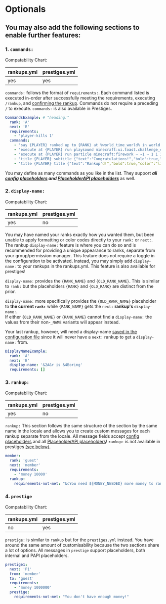 # Optionals
## You may also add the following sections to enable further features:
### 1. `commands:`
Compatability Chart:

rankups.yml | prestiges.yml
--- | ---
yes | yes

`commands:` follows the format of `requirements:`. Each command listed is executed in-order after successfully meeting the requirements, executing `/rankup`, and [confirming the rankup](https://github.com/okx-code/Rankup3/blob/master/src/main/resources/config.yml#L51). Commands do not require a preceding `/` to execute. `commands:` is also available in Prestiges.  
```yaml
CommandsExample: # "heading:"
  rank: 'A'
  next: 'B'
  requirements:
    - 'player-kills 1'
  commands:
    - 'say {PLAYER} ranked up to {RANK} at %world_time_world% in world: %world_name_world%' # requires PAPI and /papi ecloud download world
    - 'execute at {PLAYER} run playsound minecraft:ui.toast.challenge_complete player {PLAYER} ~ ~ ~' # plays a sound for the player
    - 'execute at {PLAYER} run particle minecraft:firework ~ ~1 ~ 1 1 1 0 30 normal' # makes a firework particle cloud on the player
    - 'title {PLAYER} subtitle {"text":"Congratulations!","bold":true,"color":"aqua"}' # adds a subtitle to the player's screen
    - 'title {PLAYER} title {"text":"Rankup'd!","bold":true,"color":"light_purple"}' # adds a title to the player's screen
```  
You may define as many commands as you like in the list. They support ***all [config placeholders](https://github.com/okx-code/Rankup3/wiki/Config-Placeholders) and [PlaceholderAPI placeholders](https://github.com/PlaceholderAPI/PlaceholderAPI/wiki/Placeholders)*** as well.
### 2. `display-name:`
Compatability Chart:

rankups.yml | prestiges.yml
--- | ---
yes | no

You may have named your ranks exactly how you wanted them, but been unable to apply formatting or color codes directly to your `rank:` or `next:`.  
The rankup `display-name:` feature is where you can do so and is recommended for providing a unique appearance to ranks, separate from your group/permission manager. This feature does not require a toggle in the configuration to be activated. Instead, you may simply add `display-name:` to your rankups in the rankups.yml. This feature is also available for prestiges!
 
`display-name:` provides the `{RANK_NAME}` and `{OLD_RANK_NAME}`. This is similar to `rank:` but the placeholders `{RANK}` and `{OLD_RANK}` are distinct from the prior.  

`display-name:` more specifically provides the `{OLD_RANK_NAME}` placeholder to **the current `rank:`** while `{RANK_NAME}` gets the `next:` **rankup's** `display-name:`.  
If either `{OLD_RANK_NAME}` or `{RANK_NAME}` cannot find a `display-name:` the values from their non-`_NAME` variants will appear instead.  

Your last rankup, however, will need a display-name [saved in the configuration file](https://github.com/okx-code/Rankup3/blob/master/src/main/resources/config.yml#L96) since it will never have a `next:` rankup to get a `display-name:` from.     
```yaml
DisplayNameExample:
  rank: 'A'
  next: 'B'
  display-name: '&2A&r is &4Boring'
  requirements: []
```

### 3. `rankup:`
Compatability Chart:

rankups.yml | prestiges.yml
--- | ---
yes | no

`rankup:` This section follows the same structure of the section by the same name in the locale and allows you to create custom messages for each rankup separate from the locale. All message fields accept [config placeholders](https://github.com/okx-code/Rankup3/wiki/Config-Placeholders) and all [PlaceholderAPI placeholders](https://github.com/PlaceholderAPI/PlaceholderAPI/wiki/Placeholders)! `rankup:` is not available in prestiges [(see below)](#message-me).  
```yaml
member:
  rank: 'guest'
  next: 'member'
  requirements:
    - 'money 10000'
  rankup:
    requirements-not-met: "&cYou need ${MONEY_NEEDED} more money to rankup."
```

### 4. `prestige`
Compatability Chart:

rankups.yml | prestiges.yml
--- | ---
no | yes

`prestige:` is similar to `rankup` but for the `prestiges.yml` instead. You have around the same amount of customisability because the two sections share a lot of options. All messages in `prestige` support placeholders, both internal and PAPI placeholders.
```yaml
prestige1:
  next: 'P1'
  from: 'member'
  to: 'guest'
  requirements:
    - 'money 1000000'
  prestige:
    requirements-not-met: "You don't have enough money!"
```

